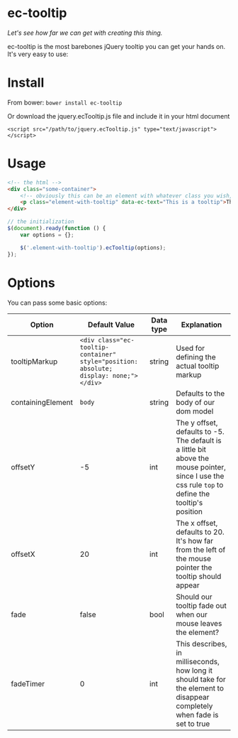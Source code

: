 # ec-tooltip

*Let's see how far we can get with creating this thing.*

ec-tooltip is the most barebones jQuery tooltip you can get your hands on.
It's very easy to use:

# Install
From bower:
`bower install ec-tooltip`

Or download the jquery.ecTooltip.js file and include it in your html document

`<script src="/path/to/jquery.ecTooltip.js" type="text/javascript"></script>`

# Usage
```html
<!-- the html -->
<div class="some-container">
    <!-- obviously this can be an element with whatever class you wish, ec-tooltip ain't showing no disrespect -->
    <p class="element-with-tooltip" data-ec-text="This is a tooltip">This is an element with a tooltip.</p>
</div>
```
```javascript
// the initialization
$(document).ready(function () {
    var options = {};

    $('.element-with-tooltip').ecTooltip(options);
});
```
# Options
You can pass some basic options:

| Option | Default Value | Data type | Explanation |
| --- | --- | --- | --- |
| tooltipMarkup | `<div class="ec-tooltip-container" style="position: absolute; display: none;"></div>` | string | Used for defining the actual tooltip markup |
| containingElement | `body` | string | Defaults to the body of our dom model |
| offsetY | -5 | int | The y offset, defaults to -5. The default is a little bit above the mouse pointer, since I use the css rule `top` to define the tooltip's position |
| offsetX | 20 | int | The x offset, defaults to 20. It's how far from the left of the mouse pointer the tooltip should appear |
| fade | false | bool | Should our tooltip fade out when our mouse leaves the element? |
| fadeTimer | 0 | int | This describes, in milliseconds, how long it should take for the element to disappear completely when fade is set to true |
